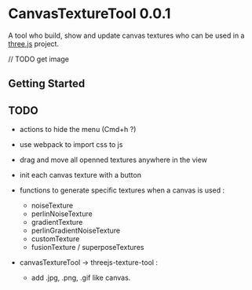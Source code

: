 # CanvasTextureTool 0.0.1

A tool who build, show and update canvas textures who can be used in a [three.js]() project.

// TODO get image

## Getting Started

## TODO

- actions to hide the menu (Cmd+h ?)

- use webpack to import css to js

- drag and move all openned textures anywhere in the view

- init each canvas texture with a button

- functions to generate specific textures when a canvas is used :
  - noiseTexture
  - perlinNoiseTexture
  - gradientTexture
  - perlinGradientNoiseTexture
  - customTexture
  - fusionTexture / superposeTextures

- canvasTextureTool -> threejs-texture-tool :
  - add .jpg, .png, .gif like canvas.
